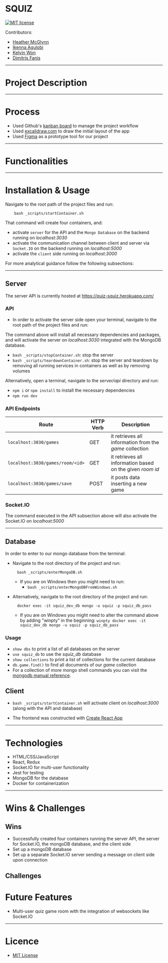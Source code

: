 # SQUIZ

[![MIT license](https://img.shields.io/badge/License-MIT-green.svg)](https://opensource.org/licenses/mit-license.php)

Contributors:
* [Heather McGlynn](https://github.com/HevvsOlivia)
* [Ikenna Agulobi](https://github.com/ike-agu)
* [Kelvin Won](https://github.com/kelvin6118)
* [Dimitris Fanis](https://github.com/dimi-fn)

---------

# Project Description


-------

# Process

* Used Github's [kanban board](https://github.com/dimi-fn/squiz/projects/2) to manage the project workflow
* Used [excalidraw.com](https://excalidraw.com/#room=e8ea7cb359dd44038d8f,NWTbp2wAp44yK9gqYUyc2g) to draw the initial layout of the app
* Used [Figma](https://www.figma.com/file/DC7IMmnU5CezMF6N21vpnz/squiz?node-id=0%3A1) as a prototype tool for our project

-------

# Functionalities

-------

# Installation & Usage

Navigate to the root path of the project files and run:

        bash _scripts/startContainer.sh

That command will create four containers, and:
* activate `server` for the API and the `Mongo Database` on the backend running on *localhost:3030*
* activate the communication channel between client and server via `Socket.IO` on the backend running on *localhost:5000*
* activate the `client` side running on *localhost:3000*

For more analytical guidance follow the following subsections:

-----

## Server

The server API is currently hosted at https://quiz-squiz.herokuapp.com/

### API

* In order to activate the server side open your terminal, navigate to the root path of the project files and run:


The command above will install all necessary dependencies and packages, and will activate the server on *localhost:3030* integrated with the MongoDB database.

* `bash _scripts/stopContainer.sh`: stop the server
* `bash _scripts/teardownContainer.sh`: stop the server and teardown by removing all running services in containers as well as by removing volumes

Alternatively, open a terminal, navigate to the *server/api* directory and run:
* `npm i` or `npm install` to install the necessary dependencies
* `npm run dev` 

### API Endpoints

| Route | HTTP Verb  | Description |
|------|------|-----|
| `localhost:3030/games` | GET  |it retrieves all information from the *game* collection | 
| `localhost:3030/games/room/<id>` | GET | it retrieves all information based on the given *room id* | 
| `localhost:3030/games/save` | POST |it posts data inserting a new game|


### Socket.IO

The command executed in the API subsection above will also activate the Socket.IO on *localhost:5000*

------

## Database

In order to enter to our mongo database from the terminal:
* Navigate to the root directory of the project and run:

        bash _scripts/enterMongoDB.sh

    * If you are on Windows then you might need to run:
        * `bash _scripts/enterMongoDBFromWindows.sh`

* Alternatively, navigate to the root directory of the project and run:

        docker exec -it squiz_dev_db mongo -u squiz -p squiz_db_pass

    * If you are on Windows you might need to alter the command above by adding "winpty" in the beginning: `winpty docker exec -it squiz_dev_db mongo -u squiz -p squiz_db_pass`

### Usage
* `show dbs` to print a list of all databases on the server
* `use squiz_db` to use the *squiz_db* database
* `show collections` to print a list of collections for the current database
* `db.game.find()` to find all documents of our *game* collection
* For a collection of more mongo shell commands you can visit the [mongodb manual reference](https://www.mongodb.com/docs/manual/reference/mongo-shell/).

## Client

* `bash _scripts/startContainer.sh` will activate client on *localhost:3000* (along with the API and database)

* The frontend was constructed with [Create React App](https://github.com/dimi-fn/squiz/blob/main/client/README.md)

-------

# Technologies

* HTML/CSS/JavaScript
* React, Redux
* Socket.IO for multi-user functionality
* Jest for testing
* MongoDB for the database
* Docker for containerization

-------

# Wins & Challenges

## Wins

* Successfully created four containers running the server API, the server for Socket.IO, the mongoDB database, and the client side
* Set up a mongoDB database
* Set up a separate Socket.IO server sending a message on client side upon connection

## Challenges

# Future Features

* Multi-user quiz game room with the integration of websockets like Socket.IO


-------

# Licence

* [MIT License](https://opensource.org/licenses/mit-license.php)
